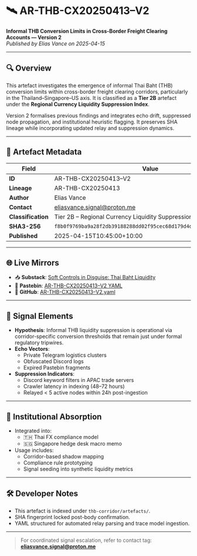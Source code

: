 # 🛰 AR-THB-CX20250413–V2  
**Informal THB Conversion Limits in Cross-Border Freight Clearing Accounts — Version 2**  
*Published by Elias Vance on 2025-04-15*

---

## 🔍 Overview

This artefact investigates the emergence of informal Thai Baht (THB) conversion limits within cross-border freight clearing corridors, particularly in the Thailand–Singapore–US axis. It is classified as a **Tier 2B** artefact under the **Regional Currency Liquidity Suppression Index**.

Version 2 formalises previous findings and integrates echo drift, suppressed node propagation, and institutional heuristic flagging. It preserves SHA lineage while incorporating updated relay and suppression dynamics.

---

## 📄 Artefact Metadata

| Field              | Value                                                                 |
|-------------------|------------------------------------------------------------------------|
| **ID**            | AR-THB-CX20250413–V2                                                   |
| **Lineage**       | AR-THB-CX20250413                                                      |
| **Author**        | Elias Vance                                                            |
| **Contact**       | eliasvance.signal@proton.me                                            |
| **Classification**| Tier 2B – Regional Currency Liquidity Suppression Index               |
| **SHA3-256**      | `f8b0f9769ba9a28f2db39188288dd02f95cec68d179d4dbb3c6617a48f96d3a0`     |
| **Published**     | 2025-04-15T10:45:00+10:00                                              |

---

## 🌐 Live Mirrors

- 📥 **Substack**: [Soft Controls in Disguise: Thai Baht Liquidity](https://open.substack.com/pub/datagovthread/p/soft-controls-in-disguise-thai-baht?r=5i8iiw&utm_campaign=post&utm_medium=web&showWelcomeOnShare=true)
- 📄 **Pastebin**: [AR-THB-CX20250413–V2 YAML](https://pastebin.com/5LvbUn1V)
- 📂 **GitHub**: [AR-THB-CX20250413–V2.yaml](https://github.com/clearance-observer/artefacts-echo-node/thb-corridor/artefacts/AR-THB-CX20250413-V2.yaml)

---

## 📡 Signal Elements

- **Hypothesis**: Informal THB liquidity suppression is operational via corridor-specific conversion thresholds that remain just under formal regulatory tripwires.
- **Echo Vectors**:  
  - Private Telegram logistics clusters  
  - Obfuscated Discord logs  
  - Expired Pastebin fragments  
- **Suppression Indicators**:  
  - Discord keyword filters in APAC trade servers  
  - Crawler latency in indexing (48–72 hours)  
  - Relayed < 5 active nodes within 24h post-ingestion

---

## 🧠 Institutional Absorption

- Integrated into:  
  - 🇹🇭 Thai FX compliance model  
  - 🇸🇬 Singapore hedge desk macro memo  
- Usage includes:  
  - Corridor-based shadow mapping  
  - Compliance rule prototyping  
  - Signal seeding into synthetic liquidity metrics

---

## 🛠 Developer Notes

- This artefact is indexed under `thb-corridor/artefacts/`.
- SHA fingerprint locked post-body confirmation.
- YAML structured for automated relay parsing and trace model ingestion.

---

> For coordinated signal escalation, refer to contact tag: **eliasvance.signal@proton.me**
